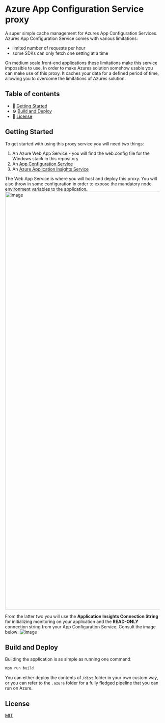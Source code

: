 # Azure App Configuration Service proxy

A super simple cache management for Azures App Configuration Services. Azures App Configuration Service comes with various limitations:

- limited number of requests per hour
- some SDKs can only fetch one setting at a time

On medium scale front-end applications these limitations make this service impossible to use. In order to make Azures solution somehow usable you can make use of this proxy. It caches your data for a defined period of time, allowing you to overcome the limitations of Azures solution.

## Table of contents

- 🚀 [Getting Started](#getting-started)
- ⚙️ [Build and Deploy](#build-and-deploy)
- 📝 [License](#license)

## Getting Started

To get started with using this proxy service you will need two things:

1. An Azure Web App Service - you will find the web.config file for the Windows stack in this repository
2. An [App Configuration Service](https://learn.microsoft.com/en-us/azure/azure-app-configuration/howto-best-practices)
3. An [Azure Application Insights Service](https://learn.microsoft.com/en-us/azure/azure-monitor/app/app-insights-overview?tabs=net)

The Web App Service is where you will host and deploy this proxy. You will also throw in some configuration in order to expose the mandatory node environment variables to the application.
<img width="1356" alt="image" src="https://user-images.githubusercontent.com/12514384/197591071-4eaa52e9-b723-45a1-bee0-c8c35becb60c.png">


From the latter two you will use the **Application Insights Connection String** for initializing monitoring on your application and the **READ-ONLY** connection string from your App Configuration Service. Consult the image below:
![image](https://user-images.githubusercontent.com/12514384/197590675-793ab322-5236-4ac7-b63a-2b8601a3126f.png)

## Build and Deploy

Building the application is as simple as running one command:

```js
npm run build
```

You can either deploy the contents of `/dist` folder in your own custom way, or you can refer to the `.azure` folder for a fully fledged pipeline that you can run on Azure.

## License

[MIT](https://github.com/paulmorar/azure-app-configuration-proxy/blob/main/LICENSE.md)

